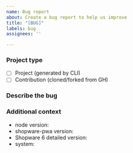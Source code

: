 ```yaml
---
name: Bug report
about: Create a bug report to help us improve
title: "[BUG]"
labels: bug
assignees: ''

---
```


### Project type
- [ ] Project (generated by CLI)
- [ ] Contribution (cloned/forked from GH)

### Describe the bug
<!-- A clear and concise description of what the bug is -->



<!-- Provide reproduction steps, example
- go to homepage
- Click checkout button
 -->




### Additional context
- node version:
- shopware-pwa version: 
- Shopware 6 detailed version: 
- system: 

<!-- Anything additional which you can add
- screenshots
- device information
- packages version
- etc
-->
